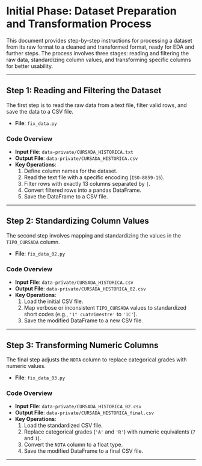 # Initial Phase: Dataset Preparation and Transformation Process

This document provides step-by-step instructions for processing a dataset from its raw format to a cleaned and transformed format, ready for EDA and further steps. The process involves three stages: reading and filtering the raw data, standardizing column values, and transforming specific columns for better usability.

---

## Step 1: Reading and Filtering the Dataset

The first step is to read the raw data from a text file, filter valid rows, and save the data to a CSV file.

- **File**: `fix_data.py`

### Code Overview

- **Input File**: `data-private/CURSADA_HISTORICA.txt`
- **Output File**: `data-private/CURSADA_HISTORICA.csv`
- **Key Operations**:
  1. Define column names for the dataset.
  2. Read the text file with a specific encoding (`ISO-8859-15`).
  3. Filter rows with exactly 13 columns separated by `|`.
  4. Convert filtered rows into a pandas DataFrame.
  5. Save the DataFrame to a CSV file.

---

## Step 2: Standardizing Column Values

The second step involves mapping and standardizing the values in the `TIPO_CURSADA` column.

- **File**: `fix_data_02.py`

### Code Overview

- **Input File**: `data-private/CURSADA_HISTORICA.csv`
- **Output File**: `data-private/CURSADA_HISTORICA_02.csv`
- **Key Operations**:
  1. Load the initial CSV file.
  2. Map verbose or inconsistent `TIPO_CURSADA` values to standardized short codes (e.g., `'1° cuatrimestre'` to `'1C'`).
  3. Save the modified DataFrame to a new CSV file.

---

## Step 3: Transforming Numeric Columns

The final step adjusts the `NOTA` column to replace categorical grades with numeric values.

- **File**: `fix_data_03.py`

### Code Overview

- **Input File**: `data-private/CURSADA_HISTORICA_02.csv`
- **Output File**: `data-private/CURSADA_HISTORICA_final.csv`
- **Key Operations**:
  1. Load the standardized CSV file.
  2. Replace categorical grades (`'A'` and `'R'`) with numeric equivalents (`7` and `1`).
  3. Convert the `NOTA` column to a float type.
  4. Save the modified DataFrame to a final CSV file.

---

